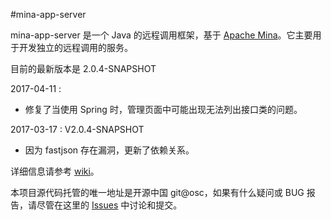 #mina-app-server

mina-app-server 是一个 Java 的远程调用框架，基于 
[Apache Mina](http://mina.apache.org/)。它主要用于开发独立的远程调用的服务。

目前的最新版本是 2.0.4-SNAPSHOT

2017-04-11 :

* 修复了当使用 Spring 时，管理页面中可能出现无法列出接口类的问题。

2017-03-17 : V2.0.4-SNAPSHOT

* 因为 fastjson 存在漏洞，更新了依赖关系。

详细信息请参考 [wiki](http://git.oschina.net/yidinghe/mina-app-server/wikis/home)。

本项目源代码托管的唯一地址是开源中国 git@osc，如果有什么疑问或 BUG 报告，请尽管在这里的 [Issues](http://git.oschina.net/yidinghe/mina-app-server/issues) 中讨论和提交。